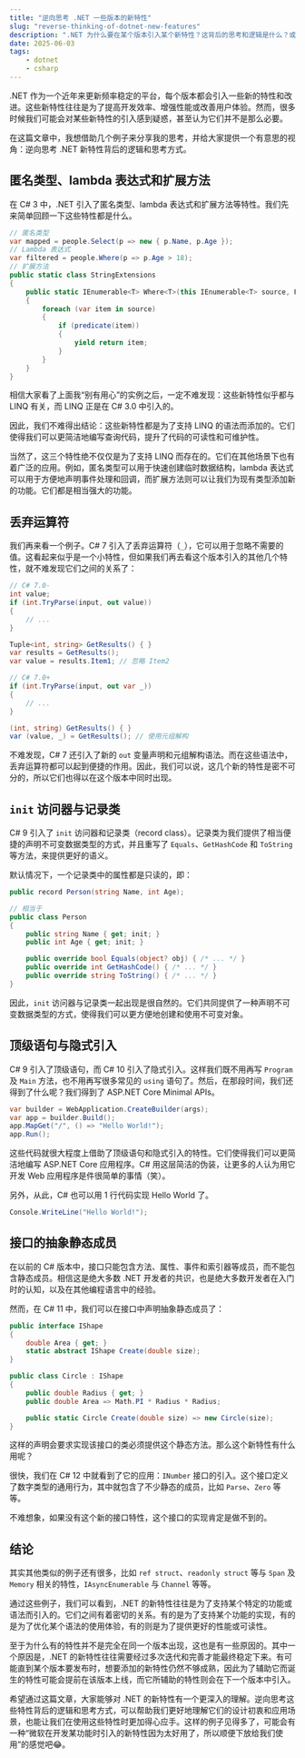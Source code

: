 ```yaml
---
title: "逆向思考 .NET 一些版本的新特性"
slug: "reverse-thinking-of-dotnet-new-features"
description: ".NET 为什么要在某个版本引入某个新特性？这背后的思考和逻辑是什么？或许我们可以借助逆向思考的方式来理解。"
date: 2025-06-03
tags:
    - dotnet
    - csharp
---
```


.NET 作为一个近年来更新频率稳定的平台，每个版本都会引入一些新的特性和改进。这些新特性往往是为了提高开发效率、增强性能或改善用户体验。然而，很多时候我们可能会对某些新特性的引入感到疑惑，甚至认为它们并不是那么必要。

在这篇文章中，我想借助几个例子来分享我的思考，并给大家提供一个有意思的视角：逆向思考 .NET 新特性背后的逻辑和思考方式。

## 匿名类型、lambda 表达式和扩展方法

在 C# 3 中，.NET 引入了匿名类型、lambda 表达式和扩展方法等特性。我们先来简单回顾一下这些特性都是什么。

```csharp
// 匿名类型
var mapped = people.Select(p => new { p.Name, p.Age });
// Lambda 表达式
var filtered = people.Where(p => p.Age > 18);
// 扩展方法
public static class StringExtensions
{
    public static IEnumerable<T> Where<T>(this IEnumerable<T> source, Func<T, bool> predicate)
    {
        foreach (var item in source)
        {
            if (predicate(item))
            {
                yield return item;
            }
        }
    }
}
```

相信大家看了上面我“别有用心”的实例之后，一定不难发现：这些新特性似乎都与 LINQ 有关，而 LINQ 正是在 C# 3.0 中引入的。

因此，我们不难得出结论：这些新特性都是为了支持 LINQ 的语法而添加的。它们使得我们可以更简洁地编写查询代码，提升了代码的可读性和可维护性。

当然了，这三个特性绝不仅仅是为了支持 LINQ 而存在的。它们在其他场景下也有着广泛的应用。例如，匿名类型可以用于快速创建临时数据结构，lambda 表达式可以用于方便地声明事件处理和回调，而扩展方法则可以让我们为现有类型添加新的功能。它们都是相当强大的功能。

## 丢弃运算符

我们再来看一个例子。C# 7 引入了丢弃运算符（`_`），它可以用于忽略不需要的值。这看起来似乎是一个小特性，但如果我们再去看这个版本引入的其他几个特性，就不难发现它们之间的关系了：

```csharp
// C# 7.0-
int value;
if (int.TryParse(input, out value))
{
    // ...
}

Tuple<int, string> GetResults() { }
var results = GetResults();
var value = results.Item1; // 忽略 Item2

// C# 7.0+
if (int.TryParse(input, out var _))
{
    // ...
}

(int, string) GetResults() { }
var (value, _) = GetResults(); // 使用元组解构
```

不难发现，C# 7 还引入了新的 `out` 变量声明和元组解构语法。而在这些语法中，丢弃运算符都可以起到便捷的作用。因此，我们可以说，这几个新的特性是密不可分的，所以它们也得以在这个版本中同时出现。

## `init` 访问器与记录类

C# 9 引入了 `init` 访问器和记录类（record class）。记录类为我们提供了相当便捷的声明不可变数据类型的方式，并且重写了 `Equals`、`GetHashCode` 和 `ToString` 等方法，来提供更好的语义。

默认情况下，一个记录类中的属性都是只读的，即：

```csharp
public record Person(string Name, int Age);

// 相当于
public class Person
{
    public string Name { get; init; }
    public int Age { get; init; }

    public override bool Equals(object? obj) { /* ... */ }
    public override int GetHashCode() { /* ... */ }
    public override string ToString() { /* ... */ }
}
```

因此，`init` 访问器与记录类一起出现是很自然的。它们共同提供了一种声明不可变数据类型的方式，使得我们可以更方便地创建和使用不可变对象。

## 顶级语句与隐式引入

C# 9 引入了顶级语句，而 C# 10 引入了隐式引入。这样我们既不用再写 `Program` 及 `Main` 方法，也不用再写很多常见的 `using` 语句了。然后，在那段时间，我们还得到了什么呢？我们得到了 ASP.NET Core Minimal APIs。

```csharp
var builder = WebApplication.CreateBuilder(args);
var app = builder.Build();
app.MapGet("/", () => "Hello World!");
app.Run();
```

这些代码就很大程度上借助了顶级语句和隐式引入的特性。它们使得我们可以更简洁地编写 ASP.NET Core 应用程序。C# 用这层简洁的伪装，让更多的人认为用它开发 Web 应用程序是件很简单的事情（笑）。

另外，从此，C# 也可以用 1 行代码实现 Hello World 了。

```csharp
Console.WriteLine("Hello World!");
```

## 接口的抽象静态成员

在以前的 C# 版本中，接口只能包含方法、属性、事件和索引器等成员，而不能包含静态成员。相信这是绝大多数 .NET 开发者的共识，也是绝大多数开发者在入门时的认知，以及在其他编程语言中的经验。

然而，在 C# 11 中，我们可以在接口中声明抽象静态成员了：

```csharp
public interface IShape
{
    double Area { get; }
    static abstract IShape Create(double size);
}

public class Circle : IShape
{
    public double Radius { get; }
    public double Area => Math.PI * Radius * Radius;

    public static Circle Create(double size) => new Circle(size);
}
```

这样的声明会要求实现该接口的类必须提供这个静态方法。那么这个新特性有什么用呢？

很快，我们在 C# 12 中就看到了它的应用：`INumber` 接口的引入。这个接口定义了数字类型的通用行为，其中就包含了不少静态的成员，比如 `Parse`、`Zero` 等等。

不难想象，如果没有这个新的接口特性，这个接口的实现肯定是做不到的。

## 结论

其实其他类似的例子还有很多，比如 `ref struct`、`readonly struct` 等与 `Span` 及 `Memory` 相关的特性，`IAsyncEnumerable` 与 `Channel` 等等。

通过这些例子，我们可以看到，.NET 的新特性往往是为了支持某个特定的功能或语法而引入的。它们之间有着密切的关系。有的是为了支持某个功能的实现，有的是为了优化某个语法的使用体验，有的则是为了提供更好的性能或可读性。

至于为什么有的特性并不是完全在同一个版本出现，这也是有一些原因的。其中一个原因是，.NET 的新特性往往需要经过多次迭代和完善才能最终稳定下来。有可能直到某个版本要发布时，想要添加的新特性仍然不够成熟，因此为了辅助它而诞生的特性可能会提前在该版本上线，而它所辅助的特性则会在下一个版本中引入。

希望通过这篇文章，大家能够对 .NET 的新特性有一个更深入的理解。逆向思考这些特性背后的逻辑和思考方式，可以帮助我们更好地理解它们的设计初衷和应用场景，也能让我们在使用这些特性时更加得心应手。这样的例子见得多了，可能会有一种“微软在开发某功能时引入的新特性因为太好用了，所以顺便下放给我们使用”的感觉吧😂。
